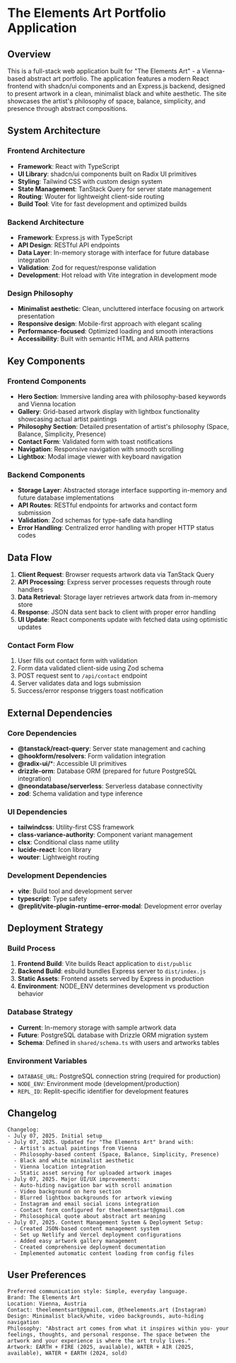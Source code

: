 # The Elements Art Portfolio Application

## Overview

This is a full-stack web application built for "The Elements Art" - a Vienna-based abstract art portfolio. The application features a modern React frontend with shadcn/ui components and an Express.js backend, designed to present artwork in a clean, minimalist black and white aesthetic. The site showcases the artist's philosophy of space, balance, simplicity, and presence through abstract compositions.

## System Architecture

### Frontend Architecture
- **Framework**: React with TypeScript
- **UI Library**: shadcn/ui components built on Radix UI primitives
- **Styling**: Tailwind CSS with custom design system
- **State Management**: TanStack Query for server state management
- **Routing**: Wouter for lightweight client-side routing
- **Build Tool**: Vite for fast development and optimized builds

### Backend Architecture
- **Framework**: Express.js with TypeScript
- **API Design**: RESTful API endpoints
- **Data Layer**: In-memory storage with interface for future database integration
- **Validation**: Zod for request/response validation
- **Development**: Hot reload with Vite integration in development mode

### Design Philosophy
- **Minimalist aesthetic**: Clean, uncluttered interface focusing on artwork presentation
- **Responsive design**: Mobile-first approach with elegant scaling
- **Performance-focused**: Optimized loading and smooth interactions
- **Accessibility**: Built with semantic HTML and ARIA patterns

## Key Components

### Frontend Components
- **Hero Section**: Immersive landing area with philosophy-based keywords and Vienna location
- **Gallery**: Grid-based artwork display with lightbox functionality showcasing actual artist paintings
- **Philosophy Section**: Detailed presentation of artist's philosophy (Space, Balance, Simplicity, Presence)
- **Contact Form**: Validated form with toast notifications
- **Navigation**: Responsive navigation with smooth scrolling
- **Lightbox**: Modal image viewer with keyboard navigation

### Backend Components
- **Storage Layer**: Abstracted storage interface supporting in-memory and future database implementations
- **API Routes**: RESTful endpoints for artworks and contact form submission
- **Validation**: Zod schemas for type-safe data handling
- **Error Handling**: Centralized error handling with proper HTTP status codes

## Data Flow

1. **Client Request**: Browser requests artwork data via TanStack Query
2. **API Processing**: Express server processes requests through route handlers
3. **Data Retrieval**: Storage layer retrieves artwork data from in-memory store
4. **Response**: JSON data sent back to client with proper error handling
5. **UI Update**: React components update with fetched data using optimistic updates

### Contact Form Flow
1. User fills out contact form with validation
2. Form data validated client-side using Zod schema
3. POST request sent to `/api/contact` endpoint
4. Server validates data and logs submission
5. Success/error response triggers toast notification

## External Dependencies

### Core Dependencies
- **@tanstack/react-query**: Server state management and caching
- **@hookform/resolvers**: Form validation integration
- **@radix-ui/***: Accessible UI primitives
- **drizzle-orm**: Database ORM (prepared for future PostgreSQL integration)
- **@neondatabase/serverless**: Serverless database connectivity
- **zod**: Schema validation and type inference

### UI Dependencies
- **tailwindcss**: Utility-first CSS framework
- **class-variance-authority**: Component variant management
- **clsx**: Conditional class name utility
- **lucide-react**: Icon library
- **wouter**: Lightweight routing

### Development Dependencies
- **vite**: Build tool and development server
- **typescript**: Type safety
- **@replit/vite-plugin-runtime-error-modal**: Development error overlay

## Deployment Strategy

### Build Process
1. **Frontend Build**: Vite builds React application to `dist/public`
2. **Backend Build**: esbuild bundles Express server to `dist/index.js`
3. **Static Assets**: Frontend assets served by Express in production
4. **Environment**: NODE_ENV determines development vs production behavior

### Database Strategy
- **Current**: In-memory storage with sample artwork data
- **Future**: PostgreSQL database with Drizzle ORM migration system
- **Schema**: Defined in `shared/schema.ts` with users and artworks tables

### Environment Variables
- `DATABASE_URL`: PostgreSQL connection string (required for production)
- `NODE_ENV`: Environment mode (development/production)
- `REPL_ID`: Replit-specific identifier for development features

## Changelog

```
Changelog:
- July 07, 2025. Initial setup
- July 07, 2025. Updated for "The Elements Art" brand with:
  - Artist's actual paintings from Vienna
  - Philosophy-based content (Space, Balance, Simplicity, Presence)
  - Black and white minimalist aesthetic
  - Vienna location integration
  - Static asset serving for uploaded artwork images
- July 07, 2025. Major UI/UX improvements:
  - Auto-hiding navigation bar with scroll animation
  - Video background on hero section
  - Blurred lightbox backgrounds for artwork viewing
  - Instagram and email social icons integration
  - Contact form configured for theelementsart@gmail.com
  - Philosophical quote about abstract art meaning
- July 07, 2025. Content Management System & Deployment Setup:
  - Created JSON-based content management system
  - Set up Netlify and Vercel deployment configurations
  - Added easy artwork gallery management
  - Created comprehensive deployment documentation
  - Implemented automatic content loading from config files
```

## User Preferences

```
Preferred communication style: Simple, everyday language.
Brand: The Elements Art
Location: Vienna, Austria
Contact: theelementsart@gmail.com, @theelements.art (Instagram)
Design: Minimalist black/white, video backgrounds, auto-hiding navigation
Philosophy: "Abstract art comes from what it inspires within you- your feelings, thoughts, and personal response. The space between the artwork and your experience is where the art truly lives."
Artwork: EARTH + FIRE (2025, available), WATER + AIR (2025, available), WATER + EARTH (2024, sold)
```